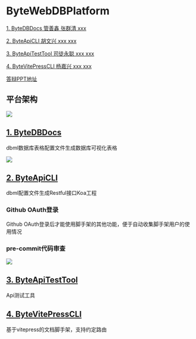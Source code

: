 # ByteWebDBPlatform

[1. ByteDBDocs 管善鑫 张群清 xxx ](https://github.com/ByteWebBase/ByteDBDocs)

[2. ByteApiCLI 胡文兴 xxx xxx](https://github.com/ByteWebBase/ByteDBDocs)

[3. ByteApiTestTool 司徒永聪 xxx xxx](https://github.com/ByteWebBase/ByteApiTestTool)

[4. ByteVitePressCLI 杨嘉兴 xxx xxx](https://github.com/ByteWebBase/ByteVitePressCLI)

[答辩PPT地址](https://fyctfmijjr.feishu.cn/file/boxcnLU57KRENXh2W9WuDVe4Npb) 

## 平台架构

![](https://moonstarimg.oss-cn-hangzhou.aliyuncs.com/picgo_img/20210924205028.png)


## [1. ByteDBDocs](https://github.com/ByteWebBase/ByteDBDocs)

dbml数据库表格配置文件生成数据库可视化表格

![](https://moonstarimg.oss-cn-hangzhou.aliyuncs.com/picgo_img/dbdocs.gif)

## [2. ByteApiCLI](https://github.com/ByteWebBase/ByteApiCLI)

dbml配置文件生成Restful接口Koa工程

### Github OAuth登录

Github OAuth登录后才能使用脚手架的其他功能，便于自动收集脚手架用户的使用情况

### pre-commit代码审查

![](https://moonstarimg.oss-cn-hangzhou.aliyuncs.com/picgo_img/husky_lint.gif)

## [3. ByteApiTestTool](https://github.com/ByteWebBase/ByteApiTestTool)

Api测试工具

## [4. ByteVitePressCLI](https://github.com/ByteWebBase/ByteVitePressCLI)

基于vitepress的文档脚手架，支持约定路由

